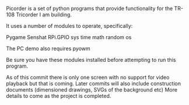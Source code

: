 Picorder is a set of python programs that provide functionality for the TR-108 Tricorder I am building.

It uses a number of modules to operate, specifically:

Pygame
Senshat
RPi.GPIO
sys
time
math
random 
os

The PC demo also requires 
pyowm

Be sure you have these modules installed before attempting to run this program.

As of this commit there is only one screen with no support for video playback but that is coming. Later commits will also include construction documents (dimensioned drawings, SVGs of the background etc) More details to come as the project is completed.


